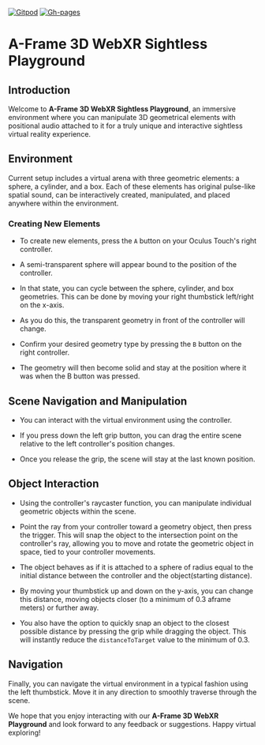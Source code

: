[![Gitpod](https://img.shields.io/badge/Gitpod-ready--to--code-blue?logo=gitpod)](https://gitpod.io/#https://github.com/Romanxz/aframe-sightless-playground) 
[![Gh-pages](https://img.shields.io/badge/just%20the%20message-8A2BE2)](https://romanxz.github.io/aframe-sightless-playground/) 

# A-Frame 3D WebXR Sightless Playground

## Introduction 

Welcome to **A-Frame 3D WebXR Sightless Playground**, an immersive environment where you can manipulate 3D geometrical elements with positional audio attached to it for a truly unique and interactive sightless virtual reality experience.

## Environment

Current setup includes a virtual arena with three geometric elements: a sphere, a cylinder, and a box. Each of these elements has original pulse-like spatial sound, can be interactively created, manipulated, and placed anywhere within the environment.

### Creating New Elements

- To create new elements, press the `A` button on your Oculus Touch's right controller. 

- A semi-transparent sphere will appear bound to the position of the controller. 

- In that state, you can cycle between the sphere, cylinder, and box geometries. This can be done by moving your right thumbstick left/right on the x-axis. 

- As you do this, the transparent geometry in front of the controller will change. 

- Confirm your desired geometry type by pressing the `B` button on the right controller. 

- The geometry will then become solid and stay at the position where it was when the B button was pressed.

## Scene Navigation and Manipulation

- You can interact with the virtual environment using the controller. 

- If you press down the left grip button, you can drag the entire scene relative to the left controller's position changes. 

- Once you release the grip, the scene will stay at the last known position.

## Object Interaction

- Using the controller's raycaster function, you can manipulate individual geometric objects within the scene. 

- Point the ray from your controller toward a geometry object, then press the trigger. This will snap the object to the intersection point on the controller's ray, allowing you to move and rotate the geometric object in space, tied to your controller movements. 

- The object behaves as if it is attached to a sphere of radius equal to the initial distance between the controller and the object(starting distance).

- By moving your thumbstick up and down on the y-axis, you can change this distance, moving objects closer (to a minimum of 0.3 aframe meters) or further away.

- You also have the option to quickly snap an object to the closest possible distance by pressing the grip while dragging the object. This will instantly reduce the `distanceToTarget` value to the minimum of 0.3.

## Navigation

Finally, you can navigate the virtual environment in a typical fashion using the left thumbstick. Move it in any direction to smoothly traverse through the scene.

We hope that you enjoy interacting with our **A-Frame 3D WebXR Playground** and look forward to any feedback or suggestions. Happy virtual exploring!
